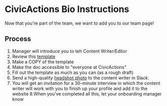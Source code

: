 # CivicActions Bio Instructions

Now that you're part of the team, we want to add you to our team page!

## Process

1. Manager will introduce you to teh Content Writer/Editor
2. Review this [template](https://docs.google.com/a/civicactions.net/document/d/130qr5b3pCw6tf9-V9tDxYfm2qfU1flQWwL2M5X76yIk/edit?usp=sharing)
3.    Make a COPY of the template
4.    Make the doc accessible to "everyone at CivicActions"
5.  Fill out the template as much as you can (as a rough draft)
6.   Send a high-quality [headshot photo](https://docs.google.com/document/d/1i1YILM5ncb376vUnVjWI_nICd1NKJM1r3ETYPreXAb8/edit) to the content writer in Slack.
7.   You will get an invitation for a 30-minute interview in which the content writer will work with you to finish up your profile and add it to the website
8.When you've completed all this, let your onboarding manager know

